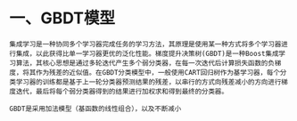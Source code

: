 # 一、GBDT模型

    集成学习是一种协同多个学习器完成任务的学习方法，其原理是使用某一种方式将多个学习器进行集成，以此获得比单一学习器更优的泛化性能。梯度提升决策树(GBDT)是一种Boost集成学习算法，其核心思想是通过多轮迭代产生多个弱分类器，在每一次迭代后计算损失函数的负梯度，将其作为残差的近似值。在GBDT分类模型中，一般使用CART回归树作为基学习器，每个分类学习器的训练都是基于上一轮分类器预测结果的残差，以串行的方式向残差减小的方向进行梯度迭代，最后将每个弱分类器得到的结果进行加权求和得到最终的分类器。

    GBDT是采用加法模型（基函数的线性组合），以及不断减小
    
